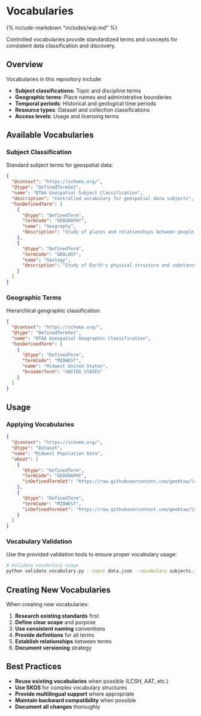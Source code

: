 # Vocabularies

{% include-markdown "includes/wip.md" %}

Controlled vocabularies provide standardized terms and concepts for consistent data classification and discovery.

## Overview

Vocabularies in this repository include:

- **Subject classifications**: Topic and discipline terms
- **Geographic terms**: Place names and administrative boundaries
- **Temporal periods**: Historical and geological time periods
- **Resource types**: Dataset and collection classifications
- **Access levels**: Usage and licensing terms

## Available Vocabularies

### Subject Classification

Standard subject terms for geospatial data:

```json
{
  "@context": "https://schema.org/",
  "@type": "DefinedTermSet",
  "name": "BTAA Geospatial Subject Classification",
  "description": "Controlled vocabulary for geospatial data subjects",
  "hasDefinedTerm": [
    {
      "@type": "DefinedTerm",
      "termCode": "GEOGRAPHY",
      "name": "Geography",
      "description": "Study of places and relationships between people and environments"
    },
    {
      "@type": "DefinedTerm", 
      "termCode": "GEOLOGY",
      "name": "Geology",
      "description": "Study of Earth's physical structure and substance"
    }
  ]
}
```

### Geographic Terms

Hierarchical geographic classification:

```json
{
  "@context": "https://schema.org/",
  "@type": "DefinedTermSet",
  "name": "BTAA Geospatial Geographic Classification",
  "hasDefinedTerm": [
    {
      "@type": "DefinedTerm",
      "termCode": "MIDWEST",
      "name": "Midwest United States",
      "broaderTerm": "UNITED_STATES"
    }
  ]
}
```

## Usage

### Applying Vocabularies

```json
{
  "@context": "https://schema.org/",
  "@type": "Dataset",
  "name": "Midwest Population Data",
  "about": [
    {
      "@type": "DefinedTerm",
      "termCode": "GEOGRAPHY",
      "inDefinedTermSet": "https://raw.githubusercontent.com/geobtaa/ld/main/vocabularies/subjects.jsonld"
    },
    {
      "@type": "DefinedTerm", 
      "termCode": "MIDWEST",
      "inDefinedTermSet": "https://raw.githubusercontent.com/geobtaa/ld/main/vocabularies/geographic.jsonld"
    }
  ]
}
```

### Vocabulary Validation

Use the provided validation tools to ensure proper vocabulary usage:

```bash
# Validate vocabulary usage
python validate_vocabulary.py --input data.json --vocabulary subjects.jsonld
```

## Creating New Vocabularies

When creating new vocabularies:

1. **Research existing standards** first
2. **Define clear scope** and purpose
3. **Use consistent naming** conventions
4. **Provide definitions** for all terms
5. **Establish relationships** between terms
6. **Document versioning** strategy

## Best Practices

- **Reuse existing vocabularies** when possible (LCSH, AAT, etc.)
- **Use SKOS** for complex vocabulary structures
- **Provide multilingual support** where appropriate
- **Maintain backward compatibility** when possible
- **Document all changes** thoroughly 